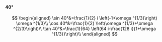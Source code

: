 #### 40°

$$
\begin{aligned}
\sin 40°&=\frac{1}{2} i \left(-1+\omega ^{1/3}\right) \omega ^{1/3}\\
\cos 40°&=\frac{1}{2} \left(\omega ^{1/3}+\omega ^{2/3}\right)\\
\tan 40°&=\frac{1}{64} \left(64 i-\frac{128 i}{1+\omega ^{1/3}}\right)\\
\end{aligned}
$$

